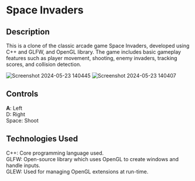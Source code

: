 # Space Invaders

## Description
This is a clone of the classic arcade game Space Invaders, developed using C++ and GLFW, and OpenGL library. The game includes basic gameplay features such as player movement, shooting, enemy invaders, tracking scores, and collision detection.

![Screenshot 2024-05-23 140445](https://github.com/mkatinic/SpaceInvaders/assets/90662630/2ce88472-06a4-450c-bfdd-25c970fd6b05)
![Screenshot 2024-05-23 140407](https://github.com/mkatinic/SpaceInvaders/assets/90662630/2264eda6-4421-48de-84bd-81d89136b428)

## Controls
**A**: Left  
D: Right  
Space: Shoot  

## Technologies Used
C++: Core programming language used.  
GLFW: Open-source library which uses OpenGL to create windows and handle inputs.  
GLEW: Used for managing OpenGL extensions at run-time.  
